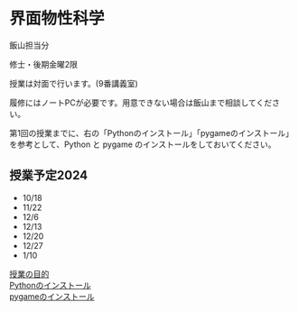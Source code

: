 # 界面物性科学

飯山担当分
<p>修士・後期金曜2限</p>
<p>授業は対面で行います。(9番講義室)</p>
<p>履修にはノートPCが必要です。用意できない場合は飯山まで相談してください。</p>
<p>第1回の授業までに、右の「Pythonのインストール」「pygameのインストール」を参考として、Python と pygame のインストールをしておいてください。</p>

## 授業予定2024
- 10/18
- 11/22
- 12/6
- 12/13
- 12/20
- 12/27
- 1/10

[授業の目的](aim.md)  
[Pythonのインストール](install.md)  
[pygameのインストール](pygame.md)  
